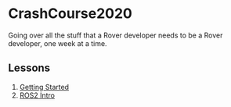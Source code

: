 # CrashCourse2020

Going over all the stuff that a Rover developer needs to be a Rover developer, one week at a time.

## Lessons

1. [Getting Started](https://github.com/NIURoverTeam/CrashCourse2020/blob/master/Getting-started.md)
1. [ROS2 Intro](https://github.com/NIURoverTeam/CrashCourse2020/blob/masterROS2-Intro.md)
